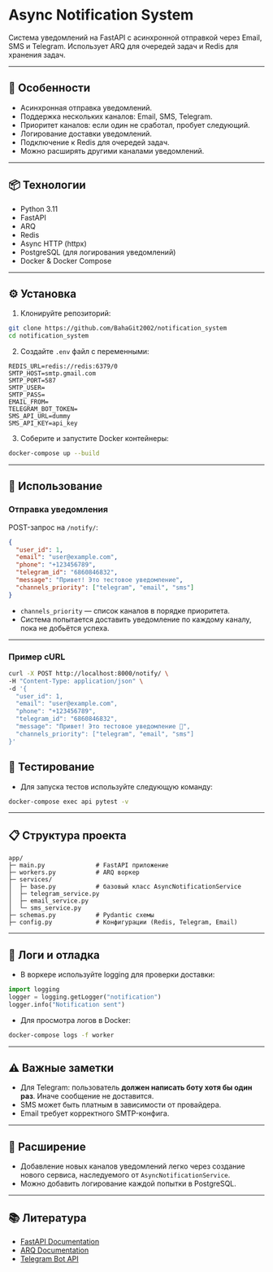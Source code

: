 # Async Notification System

Система уведомлений на FastAPI с асинхронной отправкой через Email, SMS и Telegram.
Использует ARQ для очередей задач и Redis для хранения задач.

---

## 🚀 Особенности

* Асинхронная отправка уведомлений.
* Поддержка нескольких каналов: Email, SMS, Telegram.
* Приоритет каналов: если один не сработал, пробует следующий.
* Логирование доставки уведомлений.
* Подключение к Redis для очередей задач.
* Можно расширять другими каналами уведомлений.

---

## 📦 Технологии

* Python 3.11
* FastAPI
* ARQ
* Redis
* Async HTTP (httpx)
* PostgreSQL (для логирования уведомлений)
* Docker & Docker Compose

---

## ⚙️ Установка

1. Клонируйте репозиторий:

```bash
git clone https://github.com/BahaGit2002/notification_system
cd notification_system
```

2. Создайте `.env` файл с переменными:

```env
REDIS_URL=redis://redis:6379/0
SMTP_HOST=smtp.gmail.com
SMTP_PORT=587
SMTP_USER=
SMTP_PASS=
EMAIL_FROM=
TELEGRAM_BOT_TOKEN=
SMS_API_URL=dummy
SMS_API_KEY=api_key
```

3. Соберите и запустите Docker контейнеры:

```bash
docker-compose up --build
```

---

## 📌 Использование

### Отправка уведомления

POST-запрос на `/notify/`:

```json
{
  "user_id": 1,
  "email": "user@example.com",
  "phone": "+123456789",
  "telegram_id": "6860846832",
  "message": "Привет! Это тестовое уведомление",
  "channels_priority": ["telegram", "email", "sms"]
}
```

* `channels_priority` — список каналов в порядке приоритета.
* Система попытается доставить уведомление по каждому каналу, пока не добьётся успеха.

---

### Пример cURL

```bash
curl -X POST http://localhost:8000/notify/ \
-H "Content-Type: application/json" \
-d '{
  "user_id": 1,
  "email": "user@example.com",
  "phone": "+123456789",
  "telegram_id": "6860846832",
  "message": "Привет! Это тестовое уведомление 👋",
  "channels_priority": ["telegram", "email", "sms"]
}'
```

## 🧪 Тестирование

* Для запуска тестов используйте следующую команду:
```bash
docker-compose exec api pytest -v
```

---

## 📋 Структура проекта

```
app/
├─ main.py              # FastAPI приложение
├─ workers.py           # ARQ воркер
├─ services/
│  ├─ base.py           # базовый класс AsyncNotificationService
│  ├─ telegram_service.py
│  ├─ email_service.py
│  └─ sms_service.py
├─ schemas.py           # Pydantic схемы
├─ config.py            # Конфигурации (Redis, Telegram, Email)
```

---

## 📝 Логи и отладка

* В воркере используйте logging для проверки доставки:

```python
import logging
logger = logging.getLogger("notification")
logger.info("Notification sent")
```

* Для просмотра логов в Docker:

```bash
docker-compose logs -f worker
```

---

## ⚠️ Важные заметки

* Для Telegram: пользователь **должен написать боту хотя бы один раз**. Иначе сообщение не доставится.
* SMS может быть платным в зависимости от провайдера.
* Email требует корректного SMTP-конфига.

---

## 🔧 Расширение

* Добавление новых каналов уведомлений легко через создание нового сервиса, наследуемого от `AsyncNotificationService`.
* Можно добавить логирование каждой попытки в PostgreSQL.

---

## 📚 Литература

* [FastAPI Documentation](https://fastapi.tiangolo.com/)
* [ARQ Documentation](https://arq-docs.helpmanual.io/)
* [Telegram Bot API](https://core.telegram.org/bots/api)
